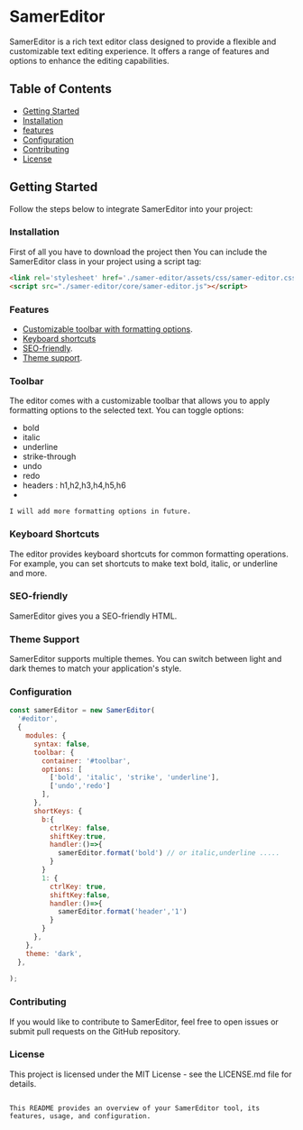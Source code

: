 # SamerEditor

SamerEditor is a rich text editor class designed to provide a flexible and customizable text editing experience. It offers a range of features and options to enhance the editing capabilities.

## Table of Contents
- [Getting Started](#getting-started)
- [Installation](#Installation)
- [features](#features)
- [Configuration](#configuration)
- [Contributing](#contributing)
- [License](#license)

## Getting Started
Follow the steps below to integrate SamerEditor into your project:

### Installation
First of all you have to download the project then You can include the SamerEditor class in your project using a script tag:
```html
<link rel='stylesheet' href='./samer-editor/assets/css/samer-editor.css'/>
<script src="./samer-editor/core/samer-editor.js"></script>
```
### Features
- [Customizable toolbar with formatting options](#toolbar).
- [Keyboard shortcuts](#keyboad-shortcuts)
- [SEO-friendly](#seo-friendly).
- [Theme support](#theme-support).
### Toolbar
The editor comes with a customizable toolbar that allows you to apply formatting options to the selected text. You can toggle options: 
- bold
- italic
- underline
- strike-through
- undo
- redo
- headers : h1,h2,h3,h4,h5,h6
-
`I will add more formatting options in future.`

### Keyboard Shortcuts
The editor provides keyboard shortcuts for common formatting operations. For example, you can set shortcuts to make text bold, italic, or underline and more.

### SEO-friendly
SamerEditor gives you a SEO-friendly HTML.

### Theme Support
SamerEditor supports multiple themes. You can switch between light and dark themes to match your application's style.

### Configuration
```js
const samerEditor = new SamerEditor(
  '#editor',
  {
    modules: {
      syntax: false,
      toolbar: {
        container: '#toolbar',
        options: [
          ['bold', 'italic', 'strike', 'underline'],
          ['undo','redo']
        ],
      },
      shortKeys: {
        b:{
          ctrlKey: false,
          shiftKey:true,
          handler:()=>{
            samerEditor.format('bold') // or italic,underline .....
          }
        }
        1: {
          ctrlKey: true,
          shiftKey:false,
          handler:()=>{
            samerEditor.format('header','1')
          }
        }
      },
    },
    theme: 'dark',
  },
  
);

```
### Contributing
If you would like to contribute to SamerEditor, feel free to open issues or submit pull requests on the GitHub repository.

### License
This project is licensed under the MIT License - see the LICENSE.md file for details.
```vbnet

This README provides an overview of your SamerEditor tool, its features, usage, and configuration.
